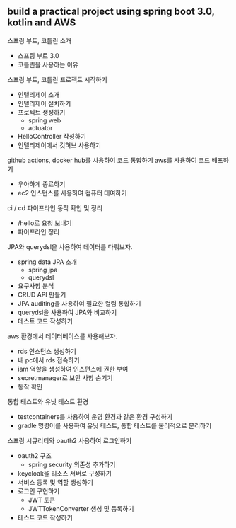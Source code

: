 ## build a practical project using spring boot 3.0, kotlin and AWS

스프링 부트, 코틀린 소개
- 스프링 부트 3.0
- 코틀린을 사용하는 이유

스프링 부트, 코틀린 프로젝트 시작하기
- 인텔리제이 소개
- 인텔리제이 설치하기
- 프로젝트 생성하기
  - spring web
  - actuator
- HelloController 작성하기
- 인텔리제이에서 깃허브 사용하기

github actions, docker hub를 사용하여 코드 통합하기
aws를 사용하여 코드 배포하기
 - 우아하게 종료하기
 - ec2 인스턴스를 사용하여 컴퓨터 대여하기

ci / cd 파이프라인 동작 확인 및 정리
- /hello로 요청 보내기
- 파이프라인 정리

JPA와 querydsl을 사용하여 데이터를 다뤄보자.
- spring data JPA 소개
  - spring jpa
  - querydsl
- 요구사항 분석
- CRUD API 만들기
- JPA auditing을 사용하여 필요한 컬럼 통합하기
- querydsl을 사용하여 JPA와 비교하기
- 테스트 코드 작성하기

aws 환경에서 데이터베이스를 사용해보자.
- rds 인스턴스 생성하기
- 내 pc에서 rds 접속하기
- iam 역할을 생성하여 인스턴스에 권한 부여
- secretmanager로 보안 사항 숨기기
- 동작 확인

통합 테스트와 유닛 테스트 환경
- testcontainers를 사용하여 운영 환경과 같은 환경 구성하기
- gradle 명령어를 사용하여 유닛 테스트, 통합 테스트를 물리적으로 분리하기

스프링 시큐리티와 oauth2 사용하여 로그인하기
- oauth2 구조
  - spring security 의존성 추가하기
- keycloak을 리소스 서버로 구성하기
- 서비스 등록 및 역할 생성하기
- 로그인 구현하기
  - JWT 토큰
  - JWTTokenConverter 생성 및 등록하기
- 테스트 코드 작성하기

